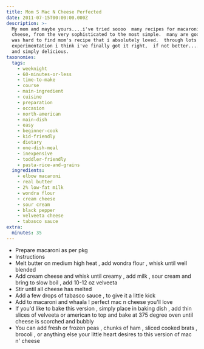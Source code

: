 ```yaml
---
title: Mom S Mac N Cheese Perfected
date: 2011-07-15T00:00:00.000Z
description: >-
  My mom and maybe yours....i've tried soooo  many recipes for macaroni and
  cheese, from the very sophisticated to the most simple.  many are good, but it
  was hard to find mom's recipe that i absolutely loved.  through lots of
  experimentation i think i've finally got it right,  if not better....simple
  and simply delicious.
taxonomies:
  tags:
    - weeknight
    - 60-minutes-or-less
    - time-to-make
    - course
    - main-ingredient
    - cuisine
    - preparation
    - occasion
    - north-american
    - main-dish
    - easy
    - beginner-cook
    - kid-friendly
    - dietary
    - one-dish-meal
    - inexpensive
    - toddler-friendly
    - pasta-rice-and-grains
  ingredients:
    - elbow macaroni
    - real butter
    - 2% low-fat milk
    - wondra flour
    - cream cheese
    - sour cream
    - black pepper
    - velveeta cheese
    - tabasco sauce
extra:
  minutes: 35
---
```

 - Prepare macaroni as per pkg
 - Instructions
 - Melt butter on medium high heat , add wondra flour , whisk until well blended
 - Add cream cheese and whisk until creamy , add milk , sour cream and bring to slow boil , add 10-12 oz velveeta
 - Stir until all cheese has melted
 - Add a few drops of tabasco sauce , to give it a little kick
 - Add to macaroni and whaala ! perfect mac n cheese you'll love
 - If you'd like to bake this version , simply place in baking dish , add thin slices of velveeta or american to top and bake at 375 degree oven until cheese is scorched and bubbly
 - You can add fresh or frozen peas , chunks of ham , sliced cooked brats , brocoli , or anything else your little heart desires to this version of mac n' cheese
